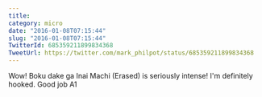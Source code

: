 ```yaml
---
title: 
category: micro
date: "2016-01-08T07:15:44"
slug: "2016-01-08T07:15:44"
TwitterId: 685359211899834368
TweetUrl: https://twitter.com/mark_philpot/status/685359211899834368
---
```


Wow! Boku dake ga Inai Machi (Erased) is seriously intense! I'm definitely
hooked. Good job A1
